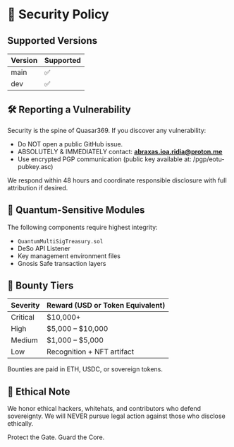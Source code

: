 # 🔐 Security Policy

## Supported Versions
| Version | Supported |
|---------|-----------|
| main    | ✅         |
| dev     | ✅         |

## 🛠️ Reporting a Vulnerability

Security is the spine of Quasar369. If you discover any vulnerability:

- Do NOT open a public GitHub issue.
- ABSOLUTELY & IMMEDIATELY contact: **abraxas.ioa.ridia@proton.me**
- Use encrypted PGP communication (public key available at: /pgp/eotu-pubkey.asc)

We respond within 48 hours and coordinate responsible disclosure with full attribution if desired.

## 🧬 Quantum-Sensitive Modules

The following components require highest integrity:
- `QuantumMultiSigTreasury.sol`
- DeSo API Listener
- Key management environment files
- Gnosis Safe transaction layers

## 💸 Bounty Tiers

| Severity     | Reward (USD or Token Equivalent) |
|--------------|----------------------------------|
| Critical     | $10,000+                         |
| High         | $5,000 – $10,000                 |
| Medium       | $1,000 – $5,000                  |
| Low          | Recognition + NFT artifact       |

Bounties are paid in ETH, USDC, or sovereign tokens.

## 🧿 Ethical Note

We honor ethical hackers, whitehats, and contributors who defend sovereignty. We will NEVER pursue legal action against those who disclose ethically.

Protect the Gate. Guard the Core.

